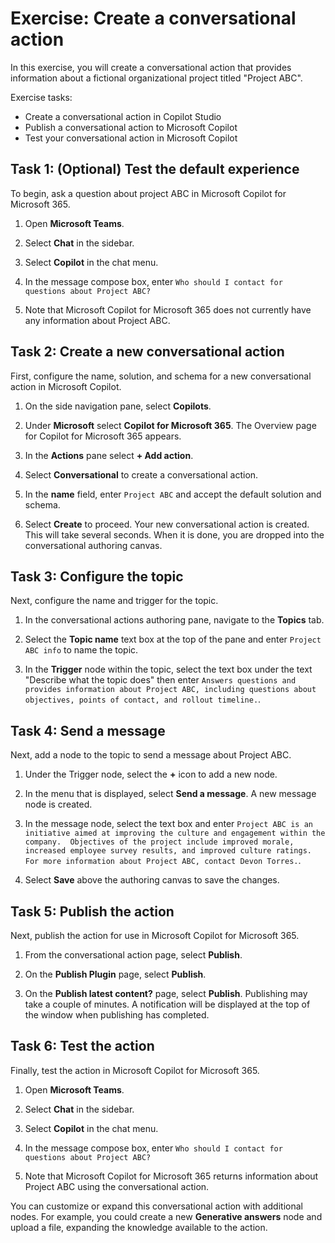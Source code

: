 # Exercise: Create a conversational action

In this exercise, you will create a conversational action that provides information about a fictional organizational project titled "Project ABC".

Exercise tasks:

- Create a conversational action in Copilot Studio
- Publish a conversational action to Microsoft Copilot
- Test your conversational action in Microsoft Copilot

## Task 1: (Optional) Test the default experience

To begin, ask a question about project ABC in Microsoft Copilot for Microsoft 365.

1. Open **Microsoft Teams**.

1. Select **Chat** in the sidebar.

1. Select **Copilot** in the chat menu.

1. In the message compose box, enter `Who should I contact for questions about Project ABC?`

1. Note that Microsoft Copilot for Microsoft 365 does not currently have any information about Project ABC.

## Task 2: Create a new conversational action

First, configure the name, solution, and schema for a new conversational action in Microsoft Copilot.

1. On the side navigation pane, select **Copilots**.

1. Under **Microsoft** select **Copilot for Microsoft 365**. The Overview page for Copilot for Microsoft 365 appears.

1. In the **Actions** pane select **+ Add action**.

1. Select **Conversational** to create a conversational action.

1. In the **name** field, enter `Project ABC` and accept the default solution and schema.

1. Select **Create** to proceed. Your new conversational action is created. This will take several seconds. When it is done, you are dropped into the conversational authoring canvas.

## Task 3: Configure the topic

Next, configure the name and trigger for the topic.

1. In the conversational actions authoring pane, navigate to the **Topics** tab.

1. Select the **Topic name** text box at the top of the pane and enter `Project ABC info` to name the topic.

1. In the **Trigger** node within the topic, select the text box under the text "Describe what the topic does" then enter `Answers questions and provides information about Project ABC, including questions about objectives, points of contact, and rollout timeline.`.

## Task 4: Send a message

Next, add a node to the topic to send a message about Project ABC.

1. Under the Trigger node, select the **+** icon to add a new node.

1. In the menu that is displayed, select **Send a message**.  A new message node is created.

1. In the message node, select the text box and enter `Project ABC is an initiative aimed at improving the culture and engagement within the company.  Objectives of the project include improved morale, increased employee survey results, and improved culture ratings.  For more information about Project ABC, contact Devon Torres.`.

1. Select **Save** above the authoring canvas to save the changes.

## Task 5: Publish the action

Next, publish the action for use in Microsoft Copilot for Microsoft 365.

1. From the conversational action page, select **Publish**.

1. On the **Publish Plugin** page, select **Publish**.

1. On the **Publish latest content?** page, select **Publish**.  Publishing may take a couple of minutes.  A notification will be displayed at the top of the window when publishing has completed.

## Task 6: Test the action

Finally, test the action in Microsoft Copilot for Microsoft 365.

1. Open **Microsoft Teams**.

1. Select **Chat** in the sidebar.

1. Select **Copilot** in the chat menu.

1. In the message compose box, enter `Who should I contact for questions about Project ABC?`

1. Note that Microsoft Copilot for Microsoft 365 returns information about Project ABC using the conversational action.

You can customize or expand this conversational action with additional nodes.  For example, you could create a new **Generative answers** node and upload a file, expanding the knowledge available to the action.
